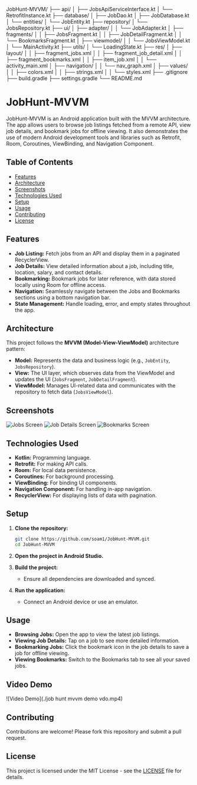 JobHunt-MVVM/
├── api/
│ ├── JobsApiServiceInterface.kt
│ └── RetrofitInstance.kt
├── database/
│ ├── JobDao.kt
│ ├── JobDatabase.kt
│ └── entities/
│ └── JobEntity.kt
├── repository/
│ └── JobsRepository.kt
├── ui/
│ ├── adapter/
│ │ └── JobAdapter.kt
│ ├── fragments/
│ │ ├── JobsFragment.kt
│ │ ├── JobDetailFragment.kt
│ │ └── BookmarksFragment.kt
│ ├── viewmodel/
│ │ └── JobsViewModel.kt
│ └── MainActivity.kt
├── utils/
│ └── LoadingState.kt
├── res/
│ ├── layout/
│ │ ├── fragment_jobs.xml
│ │ ├── fragment_job_detail.xml
│ │ ├── fragment_bookmarks.xml
│ │ ├── item_job.xml
│ │ └── activity_main.xml
│ ├── navigation/
│ │ └── nav_graph.xml
│ ├── values/
│ │ ├── colors.xml
│ │ ├── strings.xml
│ │ └── styles.xml
├── .gitignore
├── build.gradle
├── settings.gradle
└── README.md

# JobHunt-MVVM

JobHunt-MVVM is an Android application built with the MVVM architecture. The app allows users to
browse job listings fetched from a remote API, view job details, and bookmark jobs for offline
viewing. It also demonstrates the use of modern Android development tools and libraries such as
Retrofit, Room, Coroutines, ViewBinding, and Navigation Component.

## Table of Contents

- [Features](#features)
- [Architecture](#architecture)
- [Screenshots](#screenshots)
- [Technologies Used](#technologies-used)
- [Setup](#setup)
- [Usage](#usage)
- [Contributing](#contributing)
- [License](#license)

## Features

- **Job Listing:** Fetch jobs from an API and display them in a paginated RecyclerView.
- **Job Details:** View detailed information about a job, including title, location, salary, and
  contact details.
- **Bookmarking:** Bookmark jobs for later reference, with data stored locally using Room for
  offline access.
- **Navigation:** Seamlessly navigate between the Jobs and Bookmarks sections using a bottom
  navigation bar.
- **State Management:** Handle loading, error, and empty states throughout the app.

## Architecture

This project follows the **MVVM (Model-View-ViewModel)** architecture pattern:

- **Model:** Represents the data and business logic (e.g., `JobEntity`, `JobsRepository`).
- **View:** The UI layer, which observes data from the ViewModel and updates the
  UI (`JobsFragment`, `JobDetailFragment`).
- **ViewModel:** Manages UI-related data and communicates with the repository to fetch
  data (`JobsViewModel`).

## Screenshots

![Jobs Screen](link-to-screenshot-1)
![Job Details Screen](link-to-screenshot-2)
![Bookmarks Screen](link-to-screenshot-3)

## Technologies Used

- **Kotlin:** Programming language.
- **Retrofit:** For making API calls.
- **Room:** For local data persistence.
- **Coroutines:** For background processing.
- **ViewBinding:** For binding UI components.
- **Navigation Component:** For handling in-app navigation.
- **RecyclerView:** For displaying lists of data with pagination.

## Setup

1. **Clone the repository:**
   ```bash
   git clone https://github.com/soam1/JobHunt-MVVM.git
   cd JobHunt-MVVM
   ```

2. **Open the project in Android Studio.**

3. **Build the project:**
    - Ensure all dependencies are downloaded and synced.

4. **Run the application:**
    - Connect an Android device or use an emulator.

## Usage

- **Browsing Jobs:** Open the app to view the latest job listings.
- **Viewing Job Details:** Tap on a job to see more detailed information.
- **Bookmarking Jobs:** Click the bookmark icon in the job details to save a job for offline
  viewing.
- **Viewing Bookmarks:** Switch to the Bookmarks tab to see all your saved jobs.

## Video Demo

![Video Demo](./job hunt mvvm demo vdo.mp4)

## Contributing

Contributions are welcome! Please fork this repository and submit a pull request.

## License

This project is licensed under the MIT License - see the [LICENSE](LICENSE) file for details.
